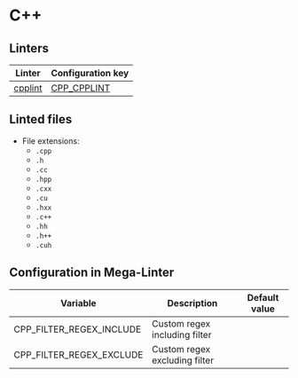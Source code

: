 <!-- markdownlint-disable MD003 MD020 MD033 MD041 -->
<!-- Generated by .automation/build.py, please do not update manually -->
<!-- Instead, update descriptor file at https://github.com/nvuillam/mega-linter/tree/master/megalinter/descriptors/cpp.yml -->
# C++

## Linters

| Linter                    | Configuration key             |
|---------------------------|-------------------------------|
| [cpplint](cpp_cpplint.md) | [CPP_CPPLINT](cpp_cpplint.md) |

## Linted files

- File extensions:
  - `.cpp`
  - `.h`
  - `.cc`
  - `.hpp`
  - `.cxx`
  - `.cu`
  - `.hxx`
  - `.c++`
  - `.hh`
  - `.h++`
  - `.cuh`

## Configuration in Mega-Linter

| Variable                 | Description                   | Default value |
|--------------------------|-------------------------------|---------------|
| CPP_FILTER_REGEX_INCLUDE | Custom regex including filter |               |
| CPP_FILTER_REGEX_EXCLUDE | Custom regex excluding filter |               |

